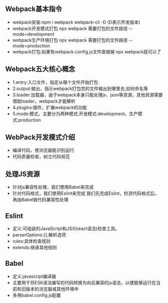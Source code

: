 ##  Webpack基本指令
*   webpack安装:npm i webpack webpack-cli -D (D表示开发版本)
*   webpack开发模式打包 npx webpack 需要打包的文件路径 --mode=development
*   webpack生产环境打包 npx webpack 需要打包的文件路径
--mode=production
*   webpack打包:如果有webpack.config.js文件直接输 npx webpack就可以了

##  Webpack五大核心概念
*   1.entry:入口文件，指定从哪个文件开始打包
*   2.output:输出，指示webpack打包完的文件输出到哪里去,如何命名等
*   3.loader:加载器，由于webpack本身只能处理js、json等资源，其他资源需要借助loader，webpack才能解析
*   4.plugins:插件，扩展webpack的功能
*   5.mode:模式，主要分为两种模式:开发模式:development，生产模式:production

##  WebPack开发模式介绍
*   编译代码，使浏览器能识别运行
*   代码质量检查，树立代码规范

##  处理JS资源
*   针对js兼容性处理，我们使用Babel来完成
*   针对代码格式，我们使用Eslint来完成
我们先完成Eslint，检测代码格式后，再由Babel做代码兼容性处理

##  Eslint
*   定义:可组装的JavaScript和JSX(react语法)检查工具。
*   parserOptions:{},解析选项
*   rules:具体检查规则
*   extends:继承其他规则

##  Babel
*   定义:javascript编译器
*   主要用于将ES6语法编写的代码转换为向后兼容的js语法，以便能够运行在当前和旧版本的浏览器或其他环境中
*   多用babel.config.js配置